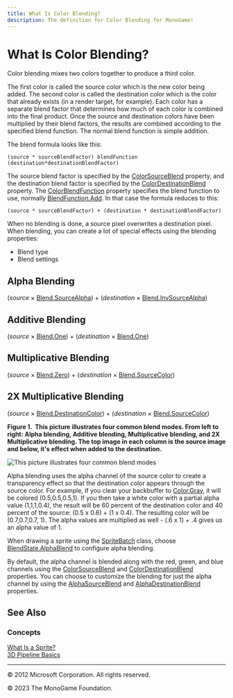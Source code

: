 ```yaml
---
title: What Is Color Blending?
description: The definition for Color Blending for MonoGame!
---
```


# What Is Color Blending?

Color blending mixes two colors together to produce a third color.

The first color is called the source color which is the new color being added. The second color is called the destination color which is the color that already exists (in a render target, for example). Each color has a separate blend factor that determines how much of each color is combined into the final product. Once the source and destination colors have been multiplied by their blend factors, the results are combined according to the specified blend function. The normal blend function is simple addition.

The blend formula looks like this:

```text
(source * sourceBlendFactor) blendFunction (destination*destinationBlendFactor)
```

The source blend factor is specified by the [ColorSourceBlend](xref:Microsoft.Xna.Framework.Graphics.BlendState.ColorSourceBlend) property, and the destination blend factor is specified by the [ColorDestinationBlend](xref:Microsoft.Xna.Framework.Graphics.BlendState.ColorDestinationBlend) property. The [ColorBlendFunction](xref:Microsoft.Xna.Framework.Graphics.BlendState.ColorBlendFunction) property specifies the blend function to use, normally  [BlendFunction.Add](/api/Microsoft.Xna.Framework.Graphics.BlendFunction.html). In that case the formula reduces to this:

```text
(source * sourceBlendFactor) + (destination * destinationBlendFactor)  
```

When no blending is done, a source pixel overwrites a destination pixel. When blending, you can create a lot of special effects using the blending properties:

* Blend type
* Blend settings

## Alpha Blending

(_source_ × [Blend.SourceAlpha](/api/Microsoft.Xna.Framework.Graphics.Blend.html)) \+ (_destination_ × [Blend.InvSourceAlpha](/api/Microsoft.Xna.Framework.Graphics.Blend.html))

## Additive Blending

(_source_ × [Blend.One](/api/Microsoft.Xna.Framework.Graphics.Blend.html)) \+ (_destination_ × [Blend.One](/api/Microsoft.Xna.Framework.Graphics.Blend.html))

## Multiplicative Blending

(_source_ × [Blend.Zero](/api/Microsoft.Xna.Framework.Graphics.Blend.html)) \+ (_destination_ × [Blend.SourceColor](/api/Microsoft.Xna.Framework.Graphics.Blend.html))

## 2X Multiplicative Blending

(_source_ × [Blend.DestinationColor](/api/Microsoft.Xna.Framework.Graphics.Blend.html)) \+ (_destination_ × [Blend.SourceColor](/api/Microsoft.Xna.Framework.Graphics.Blend.html))

**Figure 1.  This picture illustrates four common blend modes. From left to right: Alpha blending, Additive blending, Multiplicative blending, and 2X Multiplicative blending. The top image in each column is the source image and below, it's effect when added to the destination.**

![This picture illustrates four common blend modes](images/blends.jpg)

Alpha blending uses the alpha channel of the source color to create a transparency effect so that the destination color appears through the source color. For example, if you clear your backbuffer to [Color.Gray](/api/Microsoft.Xna.Framework.Color.html), it will be colored (0.5,0.5,0.5,1). If you then take a white color with a partial alpha value (1,1,1,0.4), the result will be 60 percent of the destination color and 40 percent of the source: (0.5 x 0.6) + (1 x 0.4). The resulting color will be (0.7,0.7,0.7, 1). The alpha values are multiplied as well - (.6 x 1) + .4 gives us an alpha value of 1.

When drawing a sprite using the [SpriteBatch](xref:Microsoft.Xna.Framework.Graphics.SpriteBatch) class, choose [BlendState.AlphaBlend](/api/Microsoft.Xna.Framework.Graphics.BlendState.html) to configure alpha blending.

By default, the alpha channel is blended along with the red, green, and blue channels using the [ColorSourceBlend](xref:Microsoft.Xna.Framework.Graphics.BlendState.ColorSourceBlend) and [ColorDestinationBlend](xref:Microsoft.Xna.Framework.Graphics.BlendState.ColorDestinationBlend) properties. You can choose to customize the blending for just the alpha channel by using the [AlphaSourceBlend](xref:Microsoft.Xna.Framework.Graphics.BlendState.AlphaSourceBlend) and [AlphaDestinationBlend](xref:Microsoft.Xna.Framework.Graphics.BlendState.AlphaDestinationBlend) properties.

## See Also

### Concepts

[What Is a Sprite?](WhatIs_Sprite.md)  
[3D Pipeline Basics](WhatIs_3DRendering.md)  

---

© 2012 Microsoft Corporation. All rights reserved.  

© 2023 The MonoGame Foundation.
